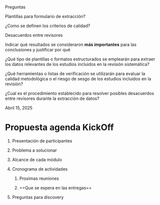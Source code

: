 Preguntas

Plantillas para formulario de extracción?

¿Como se definen los criterios de calidad?

Desacuerdos entre revisores

Indicar qué resultados se consideraron **más importantes** para las conclusiones y justificar por qué

  

¿Qué tipo de plantillas o formatos estructurados se emplearán para extraer los datos relevantes de los estudios incluidos en la revisión sistemática?

¿Qué herramientas o listas de verificación se utilizarán para evaluar la calidad metodológica o el riesgo de sesgo de los estudios incluidos en la revisión?

¿Cual es el procedimiento establecido para resolver posibles desacuerdos entre revisores durante la extracción de datos?

Abril 15, 2025

# Propuesta agenda KickOff

1. Presentación de participantes
    
2. Problema a solucionar
    
3. Alcance de cada módulo
    
4. Cronograma de actividades
    
    1. Proximas reuniones
        
    2. ==Que se espera en las entregas==
        
5. Preguntas para discovery